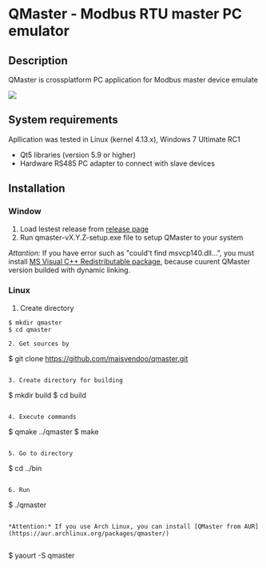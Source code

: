 # QMaster - Modbus RTU master PC emulator

## Description

QMaster is crossplatform PC application for Modbus master device emulate

![](https://habrastorage.org/webt/cu/pi/me/cupimefoxztpq0dgortu4fuo-ka.png)

##  System requirements

Apllication was tested in Linux (kernel 4.13.x), Windows 7 Ultimate RC1 

* Qt5 libraries (version 5.9 or higher)
* Hardware RS485 PC adapter to connect with slave devices

## Installation

### Window

1. Load lestest release from [release page](https://github.com/maisvendoo/qmaster/releases)
2. Run qmaster-vX.Y.Z-setup.exe file to setup QMaster to your system

*Attantion:* If you have error such as "could't find msvcp140.dll...", you must install [MS Visual C++ Redistributable package](https://www.microsoft.com/en-us/download/details.aspx?id=53587), because cuurent QMaster version builded with dynamic linking.

### Linux

1. Create directory

```
$ mkdir qmaster
$ cd qmaster

2. Get sources by

```
$ git clone https://github.com/maisvendoo/qmaster.git
```

3. Create directory for building

```
$ mkdir build
$ cd build
```

4. Execute commands

```
$ qmake ../qmaster
$ make
```

5. Go to directory

```
$ cd ../bin
```

6. Run

```
$ ./qmaster
```

*Attention:* If you use Arch Linux, you can install [QMaster from AUR](https://aur.archlinux.org/packages/qmaster/)


```
$ yaourt -S qmaster
```


